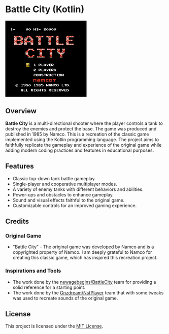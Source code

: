 # Battle City (Kotlin)

![Main Menu Screenshot](src/test/resources/main_menu.png)

## Overview

**Battle City** is a multi-directional shooter where the player controls a tank to destroy the enemies and protect the base. The game was produced and published in 1985 by Namco.
This is a recreation of the classic game implemented using the Kotlin programming language. The project aims to faithfully replicate the gameplay and experience of the original game while adding modern coding practices and features in educational purposes.

## Features
* Classic top-down tank battle gameplay.
* Single-player and cooperative multiplayer modes.
* A variety of enemy tanks with different behaviors and abilities.
* Power-ups and obstacles to enhance gameplay.
* Sound and visual effects faithful to the original game.
* Customizable controls for an improved gaming experience.

## Credits
### Original Game
* "Battle City" - The original game was developed by Namco and is a copyrighted property of Namco. I am deeply grateful to Namco for creating this classic game, which has inspired this recreation project.
### Inspirations and Tools
* The work done by the [newagebegins/BattleCity](https://github.com/newagebegins/BattleCity) team for providing a solid reference for a starting point.
* The work done by the [Gnzdream/NsfPlayer](https://github.com/Gnzdream/NsfPlayer) team that with some tweaks was used to recreate sounds of the original game.

## License
This project is licensed under the [MIT License](LICENSE).